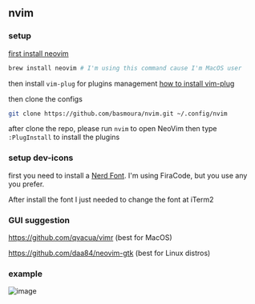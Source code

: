 ## nvim

### setup

[first install neovim](https://github.com/neovim/neovim#install-from-package)
```sh
brew install neovim # I'm using this command cause I'm MacOS user
```

then install `vim-plug` for plugins management
[how to install vim-plug](https://github.com/junegunn/vim-plug#neovim)


then clone the configs
```sh
git clone https://github.com/basmoura/nvim.git ~/.config/nvim
```

after clone the repo, please run `nvim` to open NeoVim then type `:PlugInstall` to install the
plugins

### setup dev-icons

first you need to install a [Nerd Font](https://www.nerdfonts.com/#home). I'm using FiraCode, but
you use any you prefer.

After install the font I just needed to change the font at iTerm2

### GUI suggestion
https://github.com/qvacua/vimr (best for MacOS)


https://github.com/daa84/neovim-gtk (best for Linux distros)

### example
![image](https://user-images.githubusercontent.com/3411986/191957752-2bb6b60d-5726-4691-9e20-d695db910458.png)

